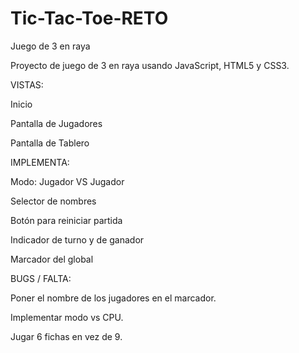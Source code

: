 # Tic-Tac-Toe-RETO
Juego de 3 en raya

Proyecto de juego de 3 en raya usando JavaScript, HTML5 y CSS3. 

VISTAS:

Inicio

Pantalla de Jugadores

Pantalla de Tablero

IMPLEMENTA:

Modo: Jugador VS Jugador

Selector de nombres

Botón para reiniciar partida

Indicador de turno y de ganador

Marcador del global

BUGS / FALTA:

Poner el nombre de los jugadores en el marcador.

Implementar modo vs CPU.

Jugar 6 fichas en vez de 9.
